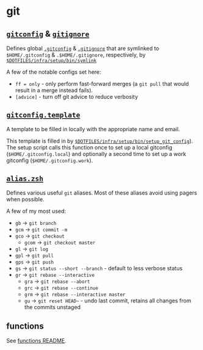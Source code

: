 # git

## [`gitconfig`](./gitconfig) & [`gitignore`](./gitignore)

Defines global [`.gitconfig`](https://git-scm.com/docs/git-config) & [`.gitignore`](https://git-scm.com/docs/gitignore) that are symlinked to `$HOME/.gitconfig` & `.$HOME/.gitignore`, respectively, by [`$DOTFILES/infra/setup/bin/symlink`](../infra/setup/bin/symlink)

A few of the notable configs set here:

- `ff = only` - only perform fast-forward merges (a `git pull` that would result in a merge instead fails).
- `[advice]` - turn off git advice to reduce verbosity

## [`gitconfig.template`](./gitconfig.template)

A template to be filled in locally with the appropriate name and email.

This template is filled in by [`$DOTFILES/infra/setup/bin/setup_git_config`](../infra/setup/bin/setup_git_config)). The setup script calls this function once to set up a local gitconfig (`$HOME/.gitconfig.local`) and optionally a second time to set up a work gitconfig (`$HOME/.gitconfig.work`).

## [`alias.zsh`](./alias.zsh)

Defines various useful `git` aliases. Most of these aliases avoid using pagers when possible.

A few of my most used:

- `gb` -> `git branch`
- `gcm` -> `git commit -m`
- `gco` -> `git checkout`
  - `gcom` -> `git checkout master`
- `gl` -> `git log`
- `gpl` -> `git pull`
- `gps` -> `git push`
- `gs` -> `git status --short --branch` - default to less verbose status
- `gr` -> `git rebase --interactive`
  - `gra` -> `git rebase --abort`
  - `grc` -> `git rebase --continue`
  - `grm` -> `git rebase --interactive master`
  - `gu` -> `git reset HEAD~` - undo last commit, retains all changes from the commits unstaged

## functions

See [functions README](./functions/README.md).
